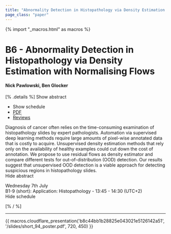 ```yaml
---
title: "Abnormality Detection in Histopathology via Density Estimation with Normalising Flows"
page_class: "paper"
---
```


{% import "_macros.html" as macros %}

# B6 - Abnormality Detection in Histopathology via Density Estimation with Normalising Flows

#### Nick Pawlowski, Ben Glocker

[% .details %]
<a class="toggle_visibility" data-selector=".abstract" data-level="3">Show abstract</a>
- <a class="toggle_visibility" data-selector=".schedule" data-level="3">Show schedule</a>
- <a href="https://openreview.net/pdf?id=-j7vnPsPWys">PDF</a>
- <a href="https://openreview.net/forum?id=-j7vnPsPWys">Reviews</a>

<p>
    <span class="abstract">
        Diagnosis of cancer often relies on the time-consuming examination of histopathology slides by expert pathologists. Automation via supervised deep learning methods require large amounts of pixel-wise annotated data that is costly to acquire. Unsupervised density estimation methods that rely only on the availability of healthy examples could cut down the cost of annotation. We propose to use residual flows as density estimator and compare different tests for out-of-distribution (OOD) detection. Our results suggest that unsupervised OOD detection is a viable approach for detecting suspicious regions in histopathology slides.
        <br>
        <span class="actions"><a class="toggle_visibility" data-level="2">Hide abstract</a></span>
    </span>
</p>

<p>
    <span class="schedule">
         Wednesday 7th July<br>B1-9 (short): Application: Histopathology - 13:45 - 14:30 (UTC+2)
        <br>
        <span class="actions"><a class="toggle_visibility" data-level="2">Hide schedule</a></span>
    </span>
</p>

[% / %]


---

{{ macros.cloudflare_presentation('b8c44bb1b28825e043021e5126142a51', '/slides/short_94_poster.pdf', 720, 450) }}
